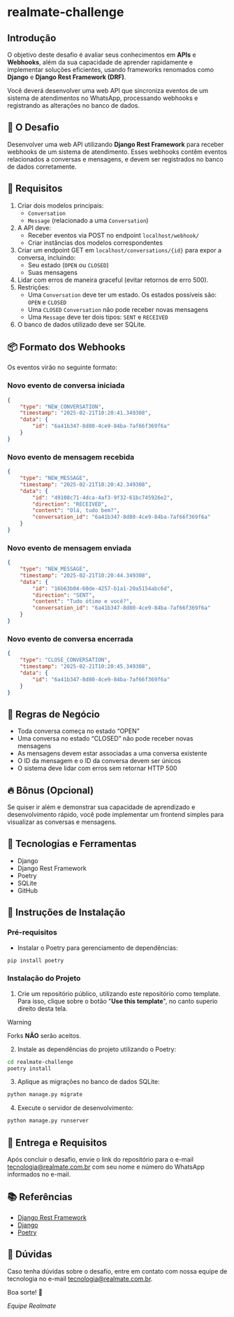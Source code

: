 # realmate-challenge

## Introdução

O objetivo deste desafio é avaliar seus conhecimentos em **APIs** e **Webhooks**, além da sua capacidade de aprender rapidamente e implementar soluções eficientes, usando frameworks renomados como **Django** e **Django Rest Framework (DRF)**.

Você deverá desenvolver uma web API que sincroniza eventos de um sistema de atendimentos no WhatsApp, processando webhooks e registrando as alterações no banco de dados.

## 🎯 O Desafio

Desenvolver uma web API utilizando **Django Rest Framework** para receber webhooks de um sistema de atendimento. Esses webhooks contêm eventos relacionados a conversas e mensagens, e devem ser registrados no banco de dados corretamente.

## 📌 Requisitos

1.	Criar dois modelos principais:
	- `Conversation`
	- `Message` (relacionado a uma `Conversation`)
2.	A API deve:
	- Receber eventos via POST no endpoint `localhost/webhook/`
	- Criar instâncias dos modelos correspondentes
3.	Criar um endpoint GET em `localhost/conversations/{id}` para expor a conversa, incluindo:
	- Seu estado (`OPEN` ou `CLOSED`)
	- Suas mensagens
4.	Lidar com erros de maneira graceful (evitar retornos de erro 500).
5.	Restrições:
	- Uma `Conversation` deve ter um estado. Os estados possíveis são: `OPEN` e `CLOSED`
	- Uma `CLOSED` `Conversation` não pode receber novas mensagens
	- Uma `Message` deve ter dois tipos: `SENT` e `RECEIVED`
6.	O banco de dados utilizado deve ser SQLite.

## 📦 Formato dos Webhooks

Os eventos virão no seguinte formato:

### Novo evento de conversa iniciada

```json
{
    "type": "NEW_CONVERSATION",
    "timestamp": "2025-02-21T10:20:41.349308",
    "data": {
        "id": "6a41b347-8d80-4ce9-84ba-7af66f369f6a"
    }
}
```

### Novo evento de mensagem recebida

```json
{
    "type": "NEW_MESSAGE",
    "timestamp": "2025-02-21T10:20:42.349308",
    "data": {
        "id": "49108c71-4dca-4af3-9f32-61bc745926e2",
        "direction": "RECEIVED",
        "content": "Olá, tudo bem?",
        "conversation_id": "6a41b347-8d80-4ce9-84ba-7af66f369f6a"
    }
}
```

### Novo evento de mensagem enviada

```json
{
    "type": "NEW_MESSAGE",
    "timestamp": "2025-02-21T10:20:44.349308",
    "data": {
        "id": "16b63b04-60de-4257-b1a1-20a5154abc6d",
        "direction": "SENT",
        "content": "Tudo ótimo e você?",
        "conversation_id": "6a41b347-8d80-4ce9-84ba-7af66f369f6a"
    }
}
```

### Novo evento de conversa encerrada

```json
{
    "type": "CLOSE_CONVERSATION",
    "timestamp": "2025-02-21T10:20:45.349308",
    "data": {
        "id": "6a41b347-8d80-4ce9-84ba-7af66f369f6a"
    }
}
```

## 📌 Regras de Negócio

- Toda conversa começa no estado “OPEN”
- Uma conversa no estado “CLOSED” não pode receber novas mensagens
- As mensagens devem estar associadas a uma conversa existente
- O ID da mensagem e o ID da conversa devem ser únicos
- O sistema deve lidar com erros sem retornar HTTP 500

## 🔥 Bônus (Opcional)

Se quiser ir além e demonstrar sua capacidade de aprendizado e desenvolvimento rápido, você pode implementar um frontend simples para visualizar as conversas e mensagens.

## 🚀 Tecnologias e Ferramentas

- Django
- Django Rest Framework
- Poetry
- SQLite
- GitHub

## 📌 Instruções de Instalação

### Pré-requisitos

- Instalar o Poetry para gerenciamento de dependências:

```bash
pip install poetry
```

### Instalação do Projeto

1.	Crie um repositório público, utilizando este repositório como template. Para isso, clique sobre o botão "**Use this template**", no canto superio direito desta tela.

> [!WARNING]  
> Forks **NÃO** serão aceitos.

2.	Instale as dependências do projeto utilizando o Poetry:

```bash
cd realmate-challenge
poetry install
```

3.	Aplique as migrações no banco de dados SQLite:

```bash
python manage.py migrate
```

4.	Execute o servidor de desenvolvimento:

```bash
python manage.py runserver
```


## 📌 Entrega e Requisitos

Após concluir o desafio, envie o link do repositório para o e-mail tecnologia@realmate.com.br com seu nome e número do WhatsApp informados no e-mail.

## 📚 Referências

- [Django Rest Framework](https://www.django-rest-framework.org/)
- [Django](https://www.djangoproject.com/)
- [Poetry](https://python-poetry.org/)

## 📧 Dúvidas

Caso tenha dúvidas sobre o desafio, entre em contato com nossa equipe de tecnologia no e-mail tecnologia@realmate.com.br.

Boa sorte! 🚀

_Equipe Realmate_